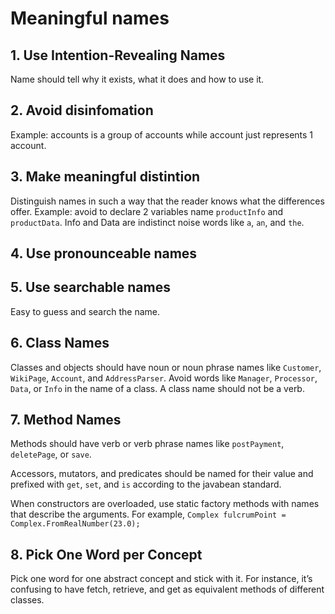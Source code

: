 # Meaningful names

## 1. Use Intention-Revealing Names

Name should tell why it exists, what it does and how to use it.

## 2. Avoid disinfomation

Example: accounts is a group of accounts while account just represents 1 account.

## 3. Make meaningful distintion

Distinguish names in such a way that the reader knows what the differences offer. Example: avoid to declare 2 variables name `productInfo` and `productData`. Info and Data are indistinct noise words like `a`, `an`, and `the`.

## 4. Use pronounceable names

## 5. Use searchable names

Easy to guess and search the name.

## 6. Class Names

Classes and objects should have noun or noun phrase names like `Customer`, `WikiPage`, `Account`, and `AddressParser`. Avoid words like `Manager`, `Processor`, `Data`, or `Info` in the name of a class. A class name should not be a verb.

## 7. Method Names

Methods should have verb or verb phrase names like `postPayment`, `deletePage`, or `save`.

Accessors, mutators, and predicates should be named for their value and prefixed with `get`, `set`, and `is` according to the javabean standard.

When constructors are overloaded, use static factory methods with names that describe the arguments. For example, `Complex fulcrumPoint = Complex.FromRealNumber(23.0);`

## 8. Pick One Word per Concept

Pick one word for one abstract concept and stick with it. For instance, it’s confusing to have fetch, retrieve, and get as equivalent methods of different classes.

